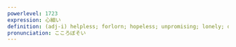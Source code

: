 ```yaml
---
powerlevel: 1723
expression: 心細い
definition: (adj-i) helpless; forlorn; hopeless; unpromising; lonely; discouraging; disheartening; (P)
pronunciation: こころぼそい
---
```

